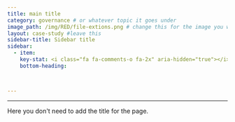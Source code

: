 ```yaml
---
title: main title
category: governance # or whatever topic it goes under
image_path: /img/RED/file-extions.png # change this for the image you want to use.
layout: case-study #leave this
sidebar-title: Sidebar title
sidebar:
  - item:
    key-stat: <i class="fa fa-comments-o fa-2x" aria-hidden="true"></i>
    bottom-heading:



---
```


---

Here you don't need to add the title for the page.
